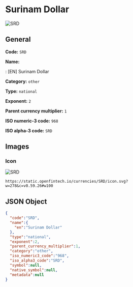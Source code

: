 
# Surinam Dollar 
![SRD](https://static.openfintech.io/currencies/SRD/icon.svg?w=278&c=v0.59.26#w100)  

## General 
 
**Code:** `SRD` 
 
**Name:** 
 
:	[EN] Surinam Dollar 
 
**Category:** `other` 
 
**Type:** `national` 
 
**Exponent:** `2` 
 
**Parent currency multiplier:** `1` 
 
**ISO numeric-3 code:** `968` 
 
**ISO alpha-3 code:** `SRD` 
 

## Images 

### Icon 
 
![SRD](https://static.openfintech.io/currencies/SRD/icon.svg?w=278&c=v0.59.26#w100)  

```
https://static.openfintech.io/currencies/SRD/icon.svg?w=278&c=v0.59.26#w100
```  

## JSON Object 

```json
{
  "code":"SRD",
  "name":{
    "en":"Surinam Dollar"
  },
  "type":"national",
  "exponent":2,
  "parent_currency_multiplier":1,
  "category":"other",
  "iso_numeric3_code":"968",
  "iso_alpha3_code":"SRD",
  "symbol":null,
  "native_symbol":null,
  "metadata":null
}
```  
